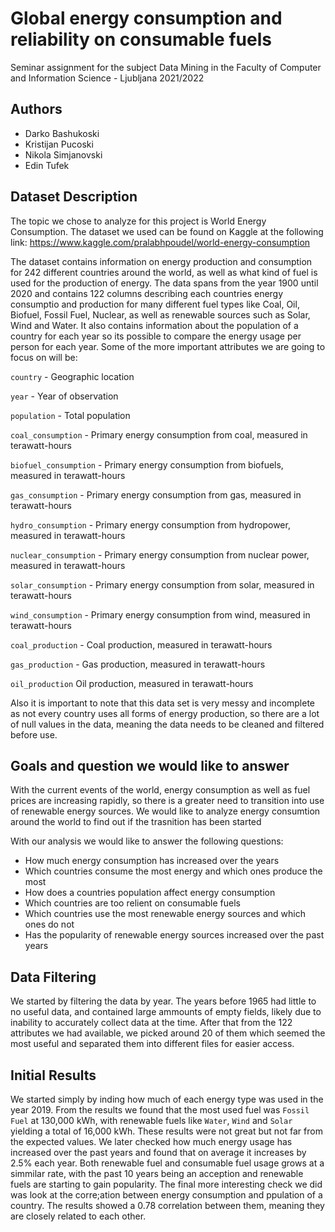 # Global energy consumption and reliability on consumable fuels

Seminar assignment for the subject Data Mining in the Faculty of Computer and Information Science - Ljubljana 2021/2022

## Authors

* Darko Bashukoski
* Kristijan Pucoski
* Nikola Simjanovski
* Edin Tufek

## Dataset Description

The topic we chose to analyze for this project is World Energy Consumption. The dataset we used can be found on Kaggle at the following link: https://www.kaggle.com/pralabhpoudel/world-energy-consumption

The dataset contains information on energy production and consumption for 242 different countries around the world, as well as what kind of fuel is used for the production of energy.
The data spans from the year 1900 until 2020 and contains 122 columns describing each countries energy consumptio and production for many different fuel types like Coal, Oil, Biofuel, Fossil Fuel, Nuclear, as well as renewable sources such as Solar, Wind and Water.
It also contains information about the population of a country for each year so its possible to compare the energy usage per person for each year.
Some of the more important attributes we are going to focus on will be:

`country` - Geographic location

`year` - Year of observation

`population` - Total population

`coal_consumption` - Primary energy consumption from coal, measured in terawatt-hours

`biofuel_consumption` - Primary energy consumption from biofuels, measured in terawatt-hours

`gas_consumption` - Primary energy consumption from gas, measured in terawatt-hours

`hydro_consumption` - Primary energy consumption from hydropower, measured in terawatt-hours

`nuclear_consumption` - Primary energy consumption from nuclear power, measured in terawatt-hours

`solar_consumption` - Primary energy consumption from solar, measured in terawatt-hours

`wind_consumption` - Primary energy consumption from wind, measured in terawatt-hours

`coal_production` - Coal production, measured in terawatt-hours

`gas_production` - Gas production, measured in terawatt-hours

`oil_production`  Oil production, measured in terawatt-hours

Also it is important to note that this data set is very messy and incomplete as not every country uses all forms of energy production, so there are a lot of null values in the data, meaning the data needs to be cleaned and filtered before use.

## Goals and question we would like to answer

With the current events of the world, energy consumption as well as fuel prices are increasing rapidly, so there is a greater need to transition into use of renewable energy sources. We would like to analyze energy consumtion around the world to find out if the trasnition has been started 

With our analysis we would like to answer the following questions:

* How much energy consumption has increased over the years
* Which countries consume the most energy and which ones produce the most
* How does a countries population affect energy consumption
* Which countries are too relient on consumable fuels
* Which countries use the most renewable energy sources and which ones do not
* Has the popularity of renewable energy sources increased over the past years

## Data Filtering

We started by filtering the data by year. The years before 1965 had little to no useful data, and contained large ammounts of empty fields, likely due to inability to accurately collect data at the time. After that from the 122 attributes we had available, we picked around 20 of them which seemed the most useful and separated them into different files for easier access.

## Initial Results

We started simply by inding how much of each energy type was used in the year 2019. From  the results we found that the most used fuel was `Fossil Fuel` at 130,000 kWh, with renewable fuels like `Water`, `Wind` and `Solar` yielding a total of 16,000 kWh. These results were not great but not far from the expected values. We later checked how much energy usage has increased over the past years and found that on average it increases by 2.5% each year. Both renewable fuel and consumable fuel usage grows at a simmilar rate, with the past 10 years being an acception and renewable fuels are starting to gain popularity. The final more interesting check we did was look  at the corre;ation between energy consumption and ppulation of a country. The results showed a 0.78 correlation between them, meaning they are closely related to each other.
